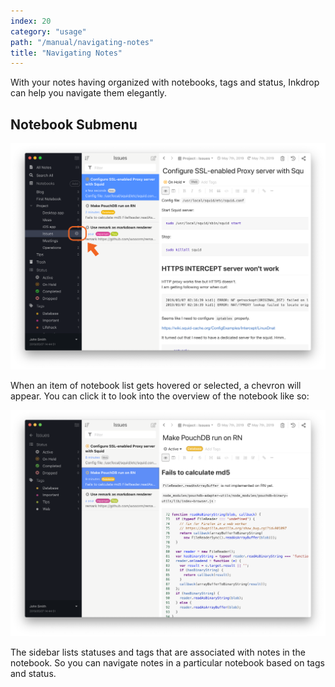 ```yaml
---
index: 20
category: "usage"
path: "/manual/navigating-notes"
title: "Navigating Notes"
---
```


With your notes having organized with notebooks, tags and status, Inkdrop can help you navigate them elegantly.

## Notebook Submenu

![Disclosure Button on Notebook List](./navigating-notes_sidebar.png)

When an item of notebook list gets hovered or selected, a chevron will appear.
You can click it to look into the overview of the notebook like so:

![Notebook Submenu](./navigating-notes_notebook-submenu.png)

The sidebar lists statuses and tags that are associated with notes in the notebook. 
So you can navigate notes in a particular notebook based on tags and status.
